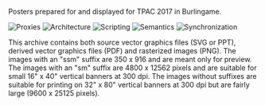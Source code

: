 Posters prepared for and displayed for TPAC 2017 in Burlingame.

![Proxies](Poster1_Proxy_ssm.png "Proxies")
![Architecture](Poster2_Architecture_ssm.png "Architecture")
![Scripting](Poster3_Scripting_ssm.png "Scripting")
![Semantics](Poster4_Semantics_ssm.png "Semantics")
![Synchronization](Poster5_Synchronization_ssm.png "Synchronization")

This archive contains both source vector graphics files (SVG or PPT),
derived vector graphics files (PDF) and rasterized images (PNG).
The images with an "ssm" suffix are 350 x 916 and are meant only for
preview.
The images with an "sm" suffix are 4800 x 12562 pixels and are
suitable for small 16" x 40" vertical banners at 300 dpi.
The images without suffixes are
suitable for printing on 32" x 80" vertical banners at 300 dpi
but are fairly large (9600 x 25125 pixels).
